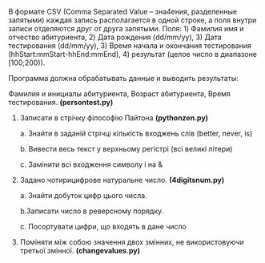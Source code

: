 В формате CSV (Comma Separated Value – зна4ения, разделенные запятыми) каждая запись располагается в одной строке, а поля внутри записи отделяются друг от друга запятыми. 
Поля: 1) Фамилия имя и отчество абитуриента, 2) Дата рождения (dd/mm/yy), 3) Дата тестирования (dd/mm/yy), 3) Время начала и окончания тестирования (hhStart:mmStart-hhEnd:mmEnd), 4) результат (целое число в диапазоне [100;200)).

Программа должна обрабатывать данные и выводить результаты:

Фамилия и инициалы абитуриента, Возраст абитуриента, Время тестирования. 
**(persontest.py)**



1. Записати в стрічку філософію Пайтона **(pythonzen.py)**
 
   a. Знайти в заданій стрічці кількість входжень слів (better, never, is)
 
   b. Вивести весь текст у верхньому регістрі (всі великі літери)
 
   c. Замінити всі входження символу i на &
   
2. Задано чотирицифрове натуральне число. **(4digitsnum.py)**

   a. Знайти добуток цифр цього числа.

   b.Записати число в реверсному порядку.

   c. Посортувати цифри, що входять в дане число
    

3. Поміняти між собою значення двох змінних, не використовуючи третьої змінної. **(changevalues.py)**

